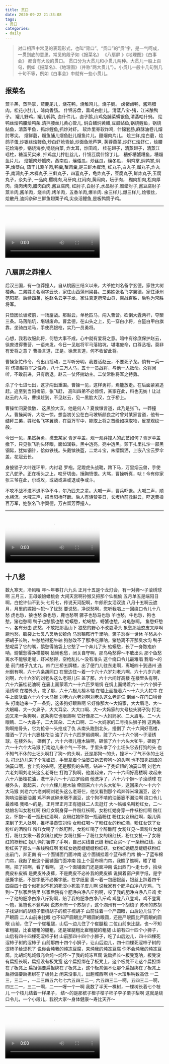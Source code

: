 ```yaml
---
title: 贯口
date: 2020-09-22 21:33:08
tags:
- 贯口
categories: 
- daily
---
```

> 对口相声中常见的表现形式，也叫“背口”。“贯口”的“贯”字，是一气呵成，一贯到底的意思。常见的段子如《报菜名》 《八扇屏 》《地理图》《白事会》 都含有大段的贯口。
> 贯口分为大贯儿和小贯儿两种。大贯儿一般上百句，例如《报菜名》、《地理图》（并称“两大贯儿”）。小贯儿一般十几句到几十句不等，例如《白事会》中就有一些小贯儿。
<!-- more -->

## 报菜名

蒸羊羔，蒸熊掌，蒸鹿尾儿，烧花鸭，烧雏鸡儿，烧子鹅。
卤猪卤鸭，酱鸡腊肉，松花小肚儿，晾肉香肠。
什锦苏盘，熏鸡白肚儿，清蒸八宝-猪，江米酿鸭子。
罐儿野鸡，罐儿鹌鹑,
卤什件儿，卤子鹅,山鸡兔脯菜蟒银鱼,清蒸哈什蚂。
烩鸭丝烩鸭腰烩鸭条,清拌腰丝儿黄心管儿,
焖白鳝焖黄鳝,豆鼓鲇鱼,锅烧鲤鱼，锅烧鲇鱼，清蒸甲鱼，抓炒鲤鱼,抓炒对虾。
软炸里脊软炸鸡, 
什锦套肠,麻酥油卷儿熘肘寒尖。
熘鲜蘑，熘鱼脯儿熘鱼肚儿熘鱼片儿，醋熘肉片儿。
烩三鲜,烩白蘑，烩鸽子蛋,炒银丝烩鳗鱼,炒白虾炝青蛤,炒面鱼炝芦笋,
芙蓉燕菜,炒虾仁烩虾仁，烩腰花烩海参，锅烧海参,锅烧白菜,
炸太耳，炒田鸡，
桂花翅子，清蒸翅子，清蒸江瑶柱，糖溜芡实米,
拌鸡丝儿拌肚丝儿，什锦豆腐什锦丁儿，
糟虾糟蟹糟鱼，糟熘鱼片儿，
熘蟹肉炒蟹肉，蒸南瓜，爙倭瓜，炒丝瓜，爙冬瓜，
焖鸡掌,焖鸭掌,焖笋,烩茭白,
茄干儿涮羊肉,鸭羹,蟹肉羹,是三鲜木樨汤,
红丸子,白丸子,熘丸子,炸丸子,南涧丸子,木樨丸子,三鲜丸子，四喜丸子，龟炸丸子，豆腐丸子,鲜炸丸子,玉腐丸子，氽丸子,
一品肉,樱桃肉,马牙肉,红闷肉,黄闷肉，坛子肉，
糊肉扣肉,松肉厚肉，烧肉烤肉,腊肉白肉,酱豆腐肉,
红肘子,白肘子,水晶肘子,蜜蜡肘子,酱豆腐肘子
蒸羊肉,酱羊肉，烧羊肉,烤羊肉，五香羊肉,爆羊肉.
氽三样儿,爆三样儿,烩银丝，烩散丹,油焖杂碎三鲜鱼翅栗子鸡,尖氽活鲤鱼,是板鸭筒子鸡。

---
<video src="http://qh04sczlg.hd-bkt.clouddn.com/baocaiming.mp4" type="video/mp4"  poster="http://qh04sczlg.hd-bkt.clouddn.com/baocaiming.jpg" controls="controls">
 4     <p>你的浏览器不支持video标签.</p>
 5 </video>

## 八扇屏之莽撞人

后汉三国，有一位莽撞人。自从桃园三结义以来，大爷姓刘名备字玄德，家住大树楼桑。二弟姓关名羽字云长，家住山西蒲州梁县。三弟姓张名飞字翼德，家住涿州范阳郡。后续四弟，姓赵名云字子龙，家住真定府常山县，百战百胜，后称为常胜将军。

只皆因长坂坡前，一场鏖战。那赵云，单枪匹马，闯入曹营。砍倒大蠹两杆，夺槊三条。马落陷坑，堪堪废命。曹孟德，在山头之上，见一穿白小将，白盔白甲白旗靠，坐骑白龙马，手使亮银枪，实乃一员勇将。

心想，我若收服此将，何愁大事不成，心中就有爱将之意。暗中有徐庶保护赵云，徐庶进得曹营，一语未发。今日一见赵将军马落陷坑，堪堪废命，口尊丞相，莫非有爱将之意？ 曹操言道，正是。徐庶言道，何不收留此将。

曹操急忙传令，令出山摇动，三军听分明，我要活赵云，不要死子龙。倘有一兵一将 伤损赵将军之性命，八十三万人马，五十一员战将，与他一人抵命。众将闻听，不敢前进，只有后退。赵云一仗怀揣幼主。二仗常胜将军之特勇。

杀了个七进七出，这才闯出重围。曹操一见，这样勇将，焉能放走。在后面紧紧追赶。追至到当阳桥前，张飞赶， 高叫四弟不必惊慌，某家在此，料也无妨！让过赵云的人马，曹操赶到，不见赵云，见一黑脸大汉，立于桥上。

曹操忙问夏侯憞， 这黑脸大汉，他是何人？夏侯憞言道，此乃是张飞，一莽撞人。曹操闻听，大吃一惊。想当初关公在白马坡斩颜良之时曾对某家言道，他有一结拜三弟，姓张名飞字翼德，在百万军中，能取上将之首级如探取物，反掌观纹一般。

今日一见，果然英勇，撤去某家 青罗伞盖，观一观莽撞人的武艺如何？青罗伞盖撤下，只见张飞豹头环眼，面如润铁，黑中透亮，亮中透黑。颏下扎里扎沙一部黑钢髯，犹如钢针，恰似铁线。头戴镔铁盔，二龙斗宝，朱缨飘洒，上嵌八宝云罗伞盖，花冠云长。

身披锁子大叶连环甲，内衬皂 罗袍。足蹬虎头战靴，跨下马，万里烟云兽，手使丈八蛇矛。正在桥头之上，咬牙切齿，捶胸愤恨。大骂，曹操听真，呔！今有你家张三爷在此，尔或攻，或战或进或退或争或斗。

不攻不战不进不退不争不斗，尔乃匹夫之辈。大喊一声，曹兵吓退。大喊二声，顺水横流。大喊三声，把当阳桥吓断。后人有诗赞美日，长坂桥前救赵云，吓退曹操百万军，姓张名飞字翼德，万古留芳莽撞人。

---
<video src="http://qh04sczlg.hd-bkt.clouddn.com/mangzhuangren.mp4" type="video/mp4"  poster="http://qh04sczlg.hd-bkt.clouddn.com/mangzhuangren.jpg" controls="controls">
 4     <p>你的浏览器不支持video标签.</p>
 5 </video>

## 十八愁

数九寒天，冷风嗖
年～年春打六九头
正月十五是个龙灯会，有一对狮～子滚绣球啊
三月三，王母娘娘蟠桃会
大闹天宫啊孙猴又把那个仙桃偷
五月单五是端阳日啊，白蛇许仙不到头
七月七，传说天河配啊，牛郎织女泪双流
八月十五啊云遮月，月里的嫦娥～犯～了忧愁
要说愁，净说愁啊，您听我唱上一回绕口令儿十八愁
虎也愁，狼也愁
象也愁，鹿也愁啊
骡子也愁马也愁
羊也愁，牛也愁，狗也愁，猪也愁啊
鸭子也愁鹅也愁
蛤蟆愁，蛤蜊愁，螃蟹也愁，乌龟愁啊，
鱼愁虾愁～，各有分由
虎愁，不敢把那高山下
狼愁的野心不改耍滑头
象愁那脸憨皮又厚啊
鹿也愁，脑袋上七叉八叉地长犄角
马愁鞴鞍行千里呐，骡子愁得一世休
羊愁从小把胡子长呐，牛愁愁得犯牛轴
狗愁改不了那净吃屎呐，猪愁离不开那臭水沟
鸭子愁呢扁了它的嘴，鹅愁得脑袋上它愁了一个奔儿了头
蛤蟆愁，长了一身脓疱疥呐，螃蟹愁得净横搂啊
蛤蜊也愁，闭关自守啊，那乌龟愁得～不敢出头
那个鱼愁离水不能够走呢，虾米愁得，空枪乱扎～没有准头
这个绕口令儿最难唱
我唱～的是
前门楼子九丈九，四门三桥五牌楼，出了便门儿往东走啊，离城四十到通州
通州倒有啊，六十六条胡同口
在里边住～着一个六十六岁刘老六啊，六十六岁六老刘啊，六十六岁的刘老头这么老哥儿仨
盖了那，六十六间好高楼
在楼里头有啊，六十六篓桂花油啊
在篓上面蒙着六～十六匹罗缎绸
在绸上面绣着六～十六个狮子滚绣球
在楼外头，栽了那，六十六根儿檀木轴
在轴上面拴着六～十六头大牤牛
在牛上面驮着六十六个大马猴
刘老六六老刘啊刘老头这么老哥仨
倒坐～在门口啃骨头
打南边来～了一条狗，这条狗好眼熟啊
它好像那大～大妈家，大大眉毛、大～大眼睛、大～大鼻子，大大耳朵、大大口啊、大～大妈家的大号挠头狮子狗
打北边又来一条狗啊，这条狗它也眼熟啊
它好像那二～大妈妈家、二大眉毛、二～大眼睛、二～大鼻子，二大耳朵、二大口啊、二～大妈家的二号挠头狮子狗
这两条狗啊抢骨头，它为抢骨～头抢成了仇
从南头跑到北头，撞倒了
六十六间好高楼，撞洒～了六十六篓桂花油
油了六十六匹罗缎绸啊，脏了六～十六个狮～子滚绣球，在楼外头，
砸倒了，六十六根儿檀木轴啊，砸惊了六十六头大牤牛，砸跑了六～十六个大马猴
打南边儿来个气～不休，手里头拿了个土坯头它去打狗的头
也不知气不休的土坯头啊打了狗～的头啊，还是那狗～的头，撞坏～了气不休的土坯头
打北边儿来了个秃妞妞，手里拿着个油篓口她去套狗～的头啊
也不知秃妞妞的油篓口啊，套上狗的头啊，还是那狗的头啊，钻进～了秃妞妞的油篓口啊
刘老六六老刘啊刘老头这么老哥仨
打跑了狗啊，他盖起来，六～十六间好高楼啊
收起来六十六篓桂花油，洗干净六～十六匹罗缎绸
他洗净了，六十六个狮～子滚绣球
在楼外头，栽起来，六十六棵儿檀木轴
牵回来六十六头大牤牛，逮回来六～十六个大马猴
刘老六六老刘啊刘老头这么老哥仨，他又看到那个鸡奔碎米墩漏豆，这个狗啃油篓篓油漏
鸡不奔这碎米墩不漏豆，这个狗不啃的油篓篓不漏油啊
绕口令儿最难唱
我唱～的是，正月里正月正有姐妹二人去逛灯
大～姑娘名叫粉红女，二～姑娘名叫女粉红啊
粉红女啊身穿一件粉红袄啊，女粉红她身穿一件袄粉红啊
粉红女，怀抱～着一瓶粉红酒啊，女粉红她怀抱一瓶酒粉红
粉红女女粉红啊，姐儿俩来到了无人处啊，推杯换盏饮刘伶
女粉红喝～了粉红女的粉红酒，粉红女饮了女粉红的酒粉红
粉红女喝了个酩酊醉，女粉红喝了个醉酩酊
女粉红见～着粉红女就打，粉红女揪～着女粉红就拧
女粉红撕～了粉红女的粉红袄，粉红女扯～了女粉红的袄粉红
姐儿俩打罢停了手啊，自己买线自己缝
粉红女买～了一条粉红线，女粉红买了那么一条线粉红啊
粉红女她反缝缝缝粉红袄，女粉红她缝反缝缝袄粉红
出前门，奔正南
有一个面铺面门面冲南
这个面铺挂着个蓝布棉门帘
摘～了蓝布棉门帘，我敲了敲这个面铺面门面冲南
挂上个蓝布棉门帘，我瞧了瞧啊，䁖了䁖啊，把了把啊，看了看啊，
这～个面铺面门还是面冲南
说出西门～走七步，拾块麂皮补皮裤
是麂皮补皮裤，不是麂皮不必补我的麂皮裤
说揭着窗户撕字纸，是字纸撕字纸，不是字纸不必撕字纸，在字纸里
裹～着一包细银丝，银丝上趴着四千四百四十四个似死似不死的死涩小死虱子皮儿啊
说我家有个肥净白净八斤鸡，飞到～了张家后院里
张家后院有个肥净白净八斤狗啊，咬了我的肥净白净八斤鸡
卖～了他的肥净白净八斤狗啊，赔了我的肥净白净八斤鸡
鸡登八八登鸡，鸡不登篱～笆，篱笆也不登鸡啊
说苏州有一个苏胡子，这个湖州有一个胡梳子
苏州的苏胡子找湖州的胡梳子借梳胡子的梳子梳胡子
山前住着一个严圆眼，山后边儿住了个严眼圆
二人山前来比眼
也不知严圆眼比严眼圆的眼圆，还是严眼圆比严圆眼的圆眼
山前，住了一个崔粗腿，山后～边儿住了个崔腿粗
二位山前来比腿，也～不知
崔粗腿，比崔腿粗的腿粗，还是崔腿粗比崔粗腿的粗腿
山前有四十四个小狮子，山后有四十四棵死涩柿子树
山前那四十四个小狮子，吃了山后边儿，四十四棵死涩柿子树的涩柿子
山前那四十四个小狮子，让山后边儿，四十四棵死涩柿子树的涩柿子给涩死了
说你会炖我的炖冻豆腐，来炖我的炖冻豆腐
你不会炖我的炖冻豆腐，比胡炖乱炖假充会炖～炖坏～了我的炖冻豆腐
说扁担长～板凳宽呐，板凳没有扁担长啊，扁担没有板凳宽
这个扁担绑在了板凳上，这个板凳不让这个扁担绑在了板凳上
扁担偏要扁担绑在了板凳上，这个板凳偏不让那个扁担绑在了板凳上
扁担偏要扁担绑在了板凳上
闲来没事儿，出趟城西啊
树～木琅琳呐数高低
一二三，三二一，一二三四五六七七六五四三二一,
六五四三二一啊，五四三二一啊，四三二一，三二一啊，二一一呀一个一啊
我数了半天一棵树，一棵树长着七个枝儿
一个枝儿结着一样果子， 结～的是那槟子橙子桔子柿子李子栗子梨啊
这就是绕口令儿，一个小段儿，我祝大家～身体健康～寿比天齐～

---
<video src="http://qh04sczlg.hd-bkt.clouddn.com/shibachou.mp4" type="video/mp4"  poster="http://qh04sczlg.hd-bkt.clouddn.com/shibachou.jpg" controls="controls">
 4     <p>你的浏览器不支持video标签.</p>
 5 </video>